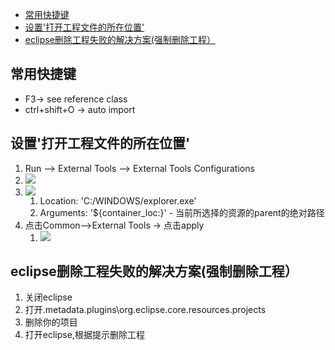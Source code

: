 - [常用快捷键](#%E5%B8%B8%E7%94%A8%E5%BF%AB%E6%8D%B7%E9%94%AE)
- [设置'打开工程文件的所在位置'](#%E8%AE%BE%E7%BD%AE%E6%89%93%E5%BC%80%E5%B7%A5%E7%A8%8B%E6%96%87%E4%BB%B6%E7%9A%84%E6%89%80%E5%9C%A8%E4%BD%8D%E7%BD%AE)
- [eclipse删除工程失败的解决方案(强制删除工程）](#eclipse%E5%88%A0%E9%99%A4%E5%B7%A5%E7%A8%8B%E5%A4%B1%E8%B4%A5%E7%9A%84%E8%A7%A3%E5%86%B3%E6%96%B9%E6%A1%88%E5%BC%BA%E5%88%B6%E5%88%A0%E9%99%A4%E5%B7%A5%E7%A8%8B)

## 常用快捷键

- F3-> see reference class
- ctrl+shift+O -> auto import

## 设置'打开工程文件的所在位置'

1. Run --> External Tools --> External Tools Configurations
2. ![](https://i.imgur.com/mBbHJjG.png)
3. ![](https://i.imgur.com/YJXG8wa.png)
    1. Location: 'C:/WINDOWS/explorer.exe'
    2. Arguments:  '${container_loc:}' - 当前所选择的资源的parent的绝对路径
4. 点击Common-->External Tools -> 点击apply
    1. ![](https://i.imgur.com/Tnf1MkQ.png)
    
## eclipse删除工程失败的解决方案(强制删除工程）

1. 关闭eclipse
2. 打开<workspaceDir>\.metadata\.plugins\org.eclipse.core.resources\.projects
3. 删除你的项目
4. 打开eclipse,根据提示删除工程
    
